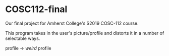 # COSC112-final

Our final project for Amherst College's S2019 COSC-112 course.

This program takes in the user's picture/profile and distorts it in a number of selectable ways.

profile -> *weird* profile
